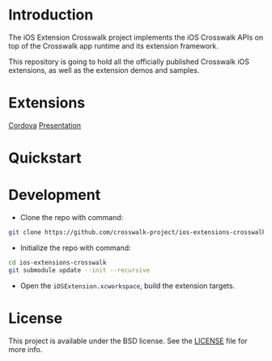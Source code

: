 # Introduction

The iOS Extension Crosswalk project implements the iOS Crosswalk APIs on top of the Crosswalk app runtime and its extension framework.

This repository is going to hold all the officially published Crosswalk iOS extensions, as well as the extension demos and samples.

# Extensions

[Cordova](extensions/Cordova/README.md)
[Presentation](extensions/Presentation/README.md)

# Quickstart

# Development

* Clone the repo with command:

```bash
git clone https://github.com/crosswalk-project/ios-extensions-crosswalk.git
```

* Initialize the repo with command:

```bash
cd ios-extensions-crosswalk
git submodule update --init --recursive
```

* Open the `iOSExtension.xcworkspace`, build the extension targets.

# License

This project is available under the BSD license. See the [LICENSE](LICENSE) file for more info.

